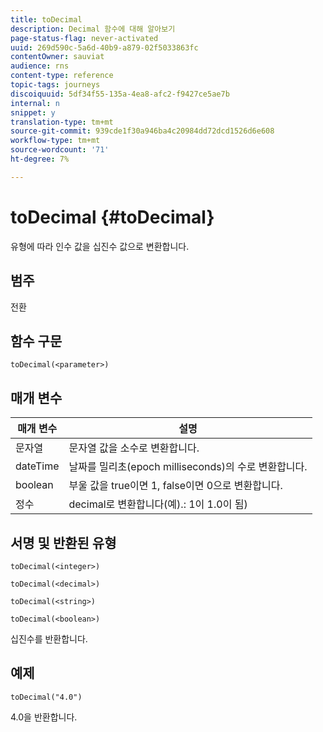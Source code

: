 ```yaml
---
title: toDecimal
description: Decimal 함수에 대해 알아보기
page-status-flag: never-activated
uuid: 269d590c-5a6d-40b9-a879-02f5033863fc
contentOwner: sauviat
audience: rns
content-type: reference
topic-tags: journeys
discoiquuid: 5df34f55-135a-4ea8-afc2-f9427ce5ae7b
internal: n
snippet: y
translation-type: tm+mt
source-git-commit: 939cde1f30a946ba4c20984dd72dcd1526d6e608
workflow-type: tm+mt
source-wordcount: '71'
ht-degree: 7%

---
```



# toDecimal {#toDecimal}

유형에 따라 인수 값을 십진수 값으로 변환합니다.

## 범주

전환

## 함수 구문

`toDecimal(<parameter>)`

## 매개 변수

| 매개 변수 | 설명 |
|--- |--- |
| 문자열 | 문자열 값을 소수로 변환합니다. |
| dateTime | 날짜를 밀리초(epoch milliseconds)의 수로 변환합니다. |
| boolean | 부울 값을 true이면 1, false이면 0으로 변환합니다. |
| 정수 | decimal로 변환합니다(예).: 1이 1.0이 됨) |

## 서명 및 반환된 유형

`toDecimal(<integer>)`

`toDecimal(<decimal>)`

`toDecimal(<string>)`

`toDecimal(<boolean>)`

십진수를 반환합니다.

## 예제

`toDecimal("4.0")`

4.0을 반환합니다.
